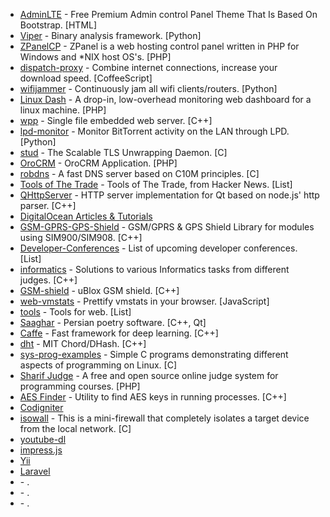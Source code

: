
* [AdminLTE](https://github.com/almasaeed2010/AdminLTE) - Free Premium Admin control Panel Theme That Is Based On Bootstrap. [HTML]
* [Viper](https://github.com/botherder/viper) - Binary analysis framework. [Python]
* [ZPanelCP](https://github.com/zpanel/zpanelx) - ZPanel is a web hosting control panel written in PHP for Windows and *NIX host OS's. [PHP]
* [dispatch-proxy](https://github.com/Morhaus/dispatch-proxy) - Combine internet connections, increase your download speed. [CoffeeScript]
* [wifijammer](https://github.com/DanMcInerney/wifijammer) - Continuously jam all wifi clients/routers. [Python]
* [Linux Dash](https://github.com/afaqurk/linux-dash) - A drop-in, low-overhead monitoring web dashboard for a linux machine. [PHP]
* [wpp](https://github.com/konteck/wpp) - Single file embedded web server. [C++]
* [lpd-monitor](https://github.com/jonls/lpd-monitor) - Monitor BitTorrent activity on the LAN through LPD. [Python]
* [stud](https://github.com/bumptech/stud) - The Scalable TLS Unwrapping Daemon. [C]
* [OroCRM](https://github.com/orocrm/crm-application) - OroCRM Application. [PHP]
* [robdns](https://github.com/robertdavidgraham/robdns) - A fast DNS server based on C10M principles. [C]
* [Tools of The Trade](https://github.com/cjbarber/ToolsOfTheTrade) - Tools of The Trade, from Hacker News. [List]
* [QHttpServer](https://github.com/nikhilm/qhttpserver) - HTTP server implementation for Qt based on node.js' http parser. [C++]
* [DigitalOcean Articles & Tutorials](https://github.com/DigitalOcean-User-Projects/Articles-and-Tutorials)
* [GSM-GPRS-GPS-Shield](https://github.com/MarcoMartines/GSM-GPRS-GPS-Shield) - GSM/GPRS & GPS Shield Library for modules using SIM900/SIM908. [C++]
* [Developer-Conferences](https://github.com/MurtzaM/Developer-Conferences) - List of upcoming developer conferences. [List]
* [informatics](https://github.com/Sirupsen/informatics) - Solutions to various Informatics tasks from different judges. [C++]
* [GSM-shield](https://github.com/bushveldlabs/GSM-shield) - uBlox GSM shield. [C++]
* [web-vmstats](https://github.com/joewalnes/web-vmstats) - Prettify vmstats in your browser. [JavaScript]
* [tools](https://github.com/lvwzhen/tools) - Tools for web. [List]
* [Saaghar](https://github.com/srazi/Saaghar) - Persian poetry software. [C++, Qt]
* [Caffe](https://github.com/BVLC/caffe) - Fast framework for deep learning. [C++]
* [dht](https://github.com/sit/dht) - MIT Chord/DHash. [C++]
* [sys-prog-examples](https://github.com/skuhl/sys-prog-examples) - Simple C programs demonstrating different aspects of programming on Linux. [C]
* [Sharif Judge](https://github.com/mjnaderi/Sharif-Judge) - A free and open source online judge system for programming courses. [PHP]
* [AES Finder](https://github.com/mmozeiko/aes-finder) - Utility to find AES keys in running processes. [C++]
* [Codigniter](https://github.com/bcit-ci/CodeIgniter)
* [isowall](https://github.com/robertdavidgraham/isowall) - This is a mini-firewall that completely isolates a target device from the local network. [C]
* [youtube-dl](https://github.com/rg3/youtube-dl)
* [impress.js](https://github.com/bartaz/impress.js)
* [Yii](https://github.com/yiisoft/yii)
* [Laravel](https://github.com/laravel/laravel)
* []() - .
* []() - .
* []() - .
